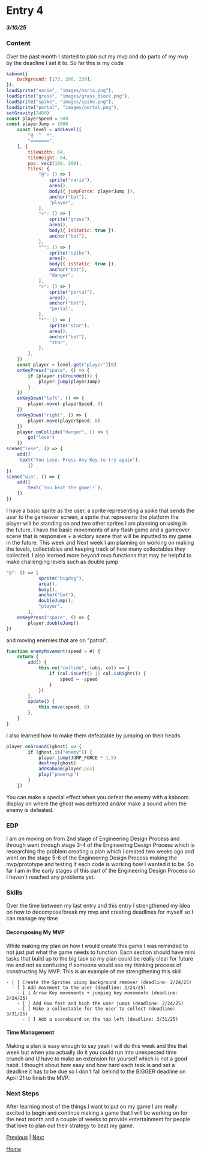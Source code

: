 # Entry 4
##### 3/10/25


### Content
Over the past month I started to plan out my mvp and do parts of my mvp by the deadline I set it to. So far this is my code
```js
kaboom({
    background: [173, 200, 230],
});
loadSprite("nario", "images/nario.png"),
loadSprite("grass", "images/grass_block.png"),
loadSprite("spike", "images/spike.png"),
loadSprite("portal", "images/portal.png"),
setGravity(2400)
const playerSpeed = 500
const playerJump = 1000
    const level = addLevel([
        "@  ^  *",
        "=======",
    ], {
        tileWidth: 64,
        tileHeight: 64,
        pos: vec2(100, 200),
        tiles: {
            "@": () => [
                sprite("nario"),
                area(),
                body({ jumpForce: playerJump }),
                anchor("bot"),
                "player",
            ],
            "=": () => [
                sprite("grass"),
                area(),
                body({ isStatic: true }),
                anchor("bot"),
            ],
            "^": () => [
                sprite("spike"),
                area(),
                body({ isStatic: true }),
                anchor("bot"),
                "danger",
            ],
            ">": () => [
                sprite("portal"),
                area(),
                anchor("bot"),
                "portal",
            ],
            "*": () => [
                sprite("star"),
                area(),
                anchor("bot"),
                "star",
            ],
        },
    })
    const player = level.get("player")[0]
    onKeyPress("space", () => {
        if (player.isGrounded()) {
            player.jump(playerJump)
        }
    })
    onKeyDown("left", () => {
        player.move(-playerSpeed, 0)
    })
    onKeyDown("right", () => {
        player.move(playerSpeed, 0)
    })
    player.onCollide("danger", () => {
        go("lose")
    })
scene("lose", () => {
    add([
     text("You Lose. Press Any Key to try again"),
        ])
})
scene("win", () => {
    add([
        text(`You beat the game!!`),
    ])
})
```
 I have a basic sprite as the user, a sprite representing a spike that sends the user to the gameover screen, a sprite that represents the platform the player will be standing on and two other sprites I am planning on using in the future. I have the basic movements of any flash game and a gameover scene that is responsive + a victory scene that will be inputted to my game in the future. This week and Next week I am planning on working on making the levels, collectables and keeping track of how many collectables they collected. I also learned more beyond mvp functions that may be helpful to make challenging levels such as double jump
``` js
"@": () => [
            sprite("bigdog"),
            area(),
            body(),
            anchor("bot"),
            doubleJump(),
            "player",
        ],
    onKeyPress("space", () => {
        player.doubleJump()
})
```
and moving enemies that are on "patrol".
```js
function enemyMovement(speed = #) {
    return {
        add() {
            this.on("collide", (obj, col) => {
                if (col.isLeft() || col.isRight()) {
                    speed = -speed
                }
            })
        },
        update() {
            this.move(speed, 0)
        },
    }
}
```
I also learned how to make them defeatable by jumping on their heads.
```js
player.onGround((ghost) => {
        if (ghost.is("enemy")) {
            player.jump(JUMP_FORCE * 1.5)
            destroy(ghost)
            addKaboom(player.pos)
            play("powerup")
        }
    })
```
You can make a special effect when you defeat the enemy with a kaboom display on where the ghost was defeated and/or make a sound when the enemy is defeated.
### EDP
I am on moving on from 2nd stage of Engineering Design Process and through went through stage 3-4 of the Engineering Design Process which is researching the problem creating a plan which i created two weeks ago and went on the stage 5-6 of the Engineering Design Process making the mvp/prototype and testing if each code is working how I wanted it to be. So far I am in the early stages of this part of the Engineering Design Process so I haven't reached any problems yet.
### Skills
Over the time between my last entry and this entry I strengthened my idea on how to decompose/break my mvp and creating deadlines for myself so I can manage my time
#### Decomposing My MVP
While making my plan on how I would create this game I was reminded to not just put what the game needs to function. Each section should have mini tasks that build up to the big task so my plan could be really clear for future me and not as confusing if someone would see my thinking process of constructing My MVP. This is an example of me strengthening this skill
```
- [ ] Create the Sprites using background remover (deadline: 2/24/25)
  - [ ] Add movement to the user (deadline: 2/24/25)
    - [ ] Arrow Key movements + jumping key movements (deadline: 2/24/25)
    - [ ] Add How fast and high the user jumps (deadline: 2/24/25)
    - [ ] Make a collectable for the user to collect (deadline: 3/31/25)
      - [ ] Add a scoreboard on the top left (deadline: 3/31/25)
```
#### Time Management
Making a plan is easy enough to say yeah I will do this week and this that week but when you actually do it you could run into unexpected time crunch and U have to make an extension for yourself which is not a good habit. I thought about how easy and how hard each task is and set a deadline it has to be due so I don't fall behind to the BIGGER deadline on April 21 to finish the MVP.


### Next Steps
After learning most of the things I want to put on my game I am really excited to begin and continue making a game that I will be working on for the next month and a couple of weeks to provide entertainment for people that love to plan out their strategy to beat my game.


[Previous](entry03.md) | [Next](entry05.md)


[Home](../README.md)




